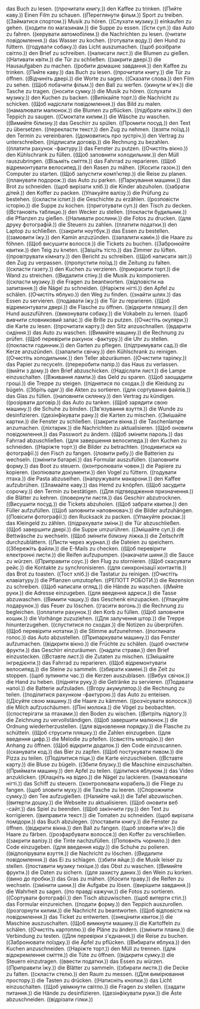 das Buch zu lesen. ((прочитати книгу.))
den Kaffee zu trinken. ((Пийте каву.))
Einen Film zu schauen. ((Переглянути фільм.))
Sport zu treiben. ((Займатися спортом.))
Musik zu hören. ((Слухати музику.))
einkaufen zu gehen. ((ходити по магазинам.))
die Suppe zu essen. ((їсти суп.))
das Auto zu fahren. ((керувати автомобілем.))
die Nachrichten zu lesen. ((читати повідомлення.))
das Wasser zu kochen. ((готувати воду.))
den Hund zu füttern. ((годувати собаку.))
das Licht auszumachen. ((щоб розібрати світло.))
den Brief zu schreiben. ((написати лист.))
die Blumen zu gießen. ((Нативати квіти.))
die Tür zu schließen. ((закрити двері.))
die Hausaufgaben zu machen. ((робити домашнє завдання.))
den Kaffee zu trinken. ((Пийте каву.))
das Buch zu lesen. ((прочитати книгу.))
die Tür zu öffnen. ((Відчиніть двері.))
die Worte zu sagen. ((Сказати слова.))
den Film zu sehen. ((Щоб побачити фільм.))
den Ball zu werfen. ((кинути м'яч.))
die Tasche zu tragen. ((носити сумку.))
die Musik zu hören. ((слухати музику.))
den Kuchen zu backen. ((Випікайте торт.))
die Nachricht zu schicken. ((Щоб надіслати повідомлення.))
das Bild zu malen. ((намалювати малюнок.))
die Blumen zu pflücken. ((підібрати квіти.))
den Teppich zu saugen. ((Смоктати килим.))
die Wäsche zu waschen. ((Вимийте білизну.))
das Geschirr zu spülen. ((Промити посуд.))
den Text zu übersetzen. ((перекласти текст.))
den Zug zu nehmen. ((взяти поїзд.))
den Termin zu vereinbaren. ((домовитись про зустріч.))
den Vertrag zu unterschreiben. ((підписати договір.))
die Rechnung zu bezahlen. ((платити рахунок -фактуру.))
das Fenster zu putzen. ((Очистіть вікно.))
den Kühlschrank zu füllen. ((Щоб заповнити холодильник.))
den Müll rauszubringen. ((Візьміть сміття.))
das Fahrrad zu reparieren. ((Щоб відремонтувати велосипед.))
den Rasen zu mähen. ((Косити газон.))
den Computer zu starten. ((Щоб запустити комп’ютер.))
die Reise zu planen. ((планувати подорож.))
das Auto zu parken. ((Паркування машини.))
das Brot zu schneiden. ((щоб вирізати хліб.))
die Kinder abzuholen. ((забрати дітей.))
den Koffer zu packen. ((Упакуйте валізу.))
die Prüfung zu bestehen. ((скласти іспит.))
die Geschichte zu erzählen. ((розповісти історію.))
die Suppe zu kochen. ((приготувати суп.))
den Tisch zu decken. ((Встановіть таблицю.))
den Wecker zu stellen. ((покласти будильник.))
die Pflanzen zu gießen. ((Наливати рослини.))
die Fotos zu drucken. ((для друку фотографій.))
die Steuern zu zahlen. ((платити податки.))
den Laptop zu schließen. ((закрити ноутбук.))
das Essen zu bestellen. ((замовити їжу.))
den Kamin anzuzünden. ((запалити камін.))
die Haare zu föhnen. ((Щоб висушити волосся.))
die Tickets zu buchen. ((Забронюйте квитки.))
den Teig zu kneten. ((Звішіть тісто.))
das Zimmer zu lüften. ((провітрувати кімнату.))
den Bericht zu schreiben. ((Щоб написати звіт.))
den Zug zu verpassen. ((пропустити поїзд.))
die Zeitung zu falten. ((скласти газету.))
den Kuchen zu verzieren. ((прикрасити торт.))
die Wand zu streichen. ((Видалити стіну.))
die Musik zu komponieren. ((скласти музику.))
die Fragen zu beantworten. ((відповісти на запитання.))
die Nägel zu schneiden. ((Наріжте нігті.))
den Apfel zu schälen. ((Очистіть яблуко.))
den Weg zu finden. ((знайти шлях.))
das Essen zu servieren. ((подавати їжу.))
die Tür zu reparieren. ((Щоб відремонтувати двері.))
die Flasche zu öffnen. ((відкрити пляшку.))
den Hund auszuführen. ((виконувати собаку.))
die Vokabeln zu lernen. ((щоб вивчити словниковий запас.))
die Brille zu putzen. ((Очистіть окуляри.))
die Karte zu lesen. ((прочитати карту.))
den Sitz anzuschnallen. ((вдарити сидіння.))
das Auto zu waschen. ((Вимийте машину.))
die Rechnung zu prüfen. ((Щоб перевірити рахунок -фактуру.))
die Uhr zu stellen. ((покласти годинник.))
den Garten zu pflegen. ((підтримувати сад.))
die Kerze anzuzünden. ((запалити свічку.))
den Kühlschrank zu reinigen. ((Очистіть холодильник.))
den Teller abzuräumen. ((Очистити тарілку.))
das Papier zu recyceln. ((переробити папір.))
das Haus zu verlassen. ((вийти з дому.))
den Brief abzuschicken. ((Надіслати лист.))
die Lampe einzuschalten. ((Вживання лампи.))
das Geld zu sparen. ((Щоб заощадити гроші.))
die Treppe zu steigen. ((піднятися по сходах.))
die Kleidung zu bügeln. ((Збріть одяг.))
die Akten zu sortieren. ((для сортування файлів.))
das Glas zu füllen. ((наповнити склянку.))
den Vertrag zu kündigen. ((розірвати договір.))
das Auto zu tanken. ((Щоб зарядити свою машину.))
die Schuhe zu binden. ((Зв'язування взуття.))
die Wunde zu desinfizieren. ((дезінфікувати рану.))
die Karten zu mischen. ((Змішайте картки.))
die Fenster zu schließen. ((закрити вікна.))
die Taschenlampe anzumachen. ((ліхтарик.))
die Nachrichten zu aktualisieren. ((Щоб оновити повідомлення.))
das Passwort zu ändern. ((Щоб змінити пароль.))
das Fahrrad abzuschließen. ((для завершення велосипеда.))
den Kuchen zu schneiden. ((Наріжте торт.))
die Bilder zu betrachten. ((подивитися на фотографії.))
den Fisch zu fangen. ((ловити рибу.))
die Batterien zu wechseln. ((змінити батареї.))
das Formular auszufüllen. ((заповнити форму.))
das Boot zu steuern. ((контролювати човен.))
die Papiere zu kopieren. ((копіювати документи.))
den Vogel zu füttern. ((годувати птаха.))
die Pasta abzuseihen. ((напружувати макарони.))
den Kaffee aufzubrühen. ((Зламайте каву.))
das Hemd zu knöpfen. ((Щоб засудити сорочку.))
den Termin zu bestätigen. ((Для підтвердження призначення.))
die Blätter zu kehren. ((повернути листя.))
das Geschirr abzutrocknen. ((Висушити посуд.))
die Tickets abzuholen. ((Щоб забрати квитки.))
den Füller aufzufüllen. ((Щоб заповнити наповнювач.))
die Bilder aufzuhängen. ((Повісити фотографії.))
den Rucksack zu packen. ((Упакуйте рюкзак.))
das Kleingeld zu zählen. ((підрахувати зміни.))
die Tür abzuschließen. ((Щоб завершити двері.))
die Suppe umzurühren. ((Змішайте суп.))
die Bettwäsche zu wechseln. ((Щоб змінити білизну ліжка.))
die Zeitschrift durchzublättern. ((Листи через журнал.))
die Dateien zu speichern. ((Збережіть файли.))
die E-Mails zu checken. ((Щоб перевірити електронні листи.))
die Reifen aufzupumpen. ((накачати шини.))
die Sauce zu würzen. ((Приправити соус.))
den Flug zu stornieren. ((Щоб скасувати рейс.))
die Kontakte zu synchronisieren. ((для синхронізації контактів.))
das Brot zu toasten. ((Тост хліб.))
die Tastatur zu reinigen. ((Очистіть клавіатуру.))
die Pflanzen umzutopfen. ((РЕПОТТ РОБОТИ.))
die Rezension zu schreiben. ((Щоб написати огляд.))
die Hände zu waschen. ((Мийте руки.))
die Adresse einzugeben. ((для введення адреси.))
die Tasse abzuwaschen. ((Вимити чашку.))
das Geschenk einzupacken. ((Упакуйте подарунок.))
das Feuer zu löschen. ((гасити вогонь.))
die Rechnung zu begleichen. ((оплатити рахунок.))
den Korb zu füllen. ((Щоб заповнити кошик.))
die Vorhänge zuzuziehen. ((Для залучення штор.))
die Treppe hinunterzugehen. ((спуститися по сходах.))
die Notizen zu überprüfen. ((Щоб перевірити нотатки.))
die Stimme aufzunehmen. ((поглинати голос.))
das Auto abzustellen. ((Припаркувати машину.))
das Fenster aufzumachen. ((відкрити вікно.))
die Früchte zu schälen. ((щоб очистити фрукти.))
das Geschirr einzuräumen. ((надати страви.))
den Brief einzustecken. ((Вставте лист.))
die Zutaten zu mischen. ((Змішайте інгредієнти.))
das Fahrrad zu reparieren. ((Щоб відремонтувати велосипед.))
die Steine zu sammeln. ((збирати камені.))
die Zeit zu stoppen. ((щоб зупинити час.))
die Kerzen auszublasen. ((Вибух свічок.))
die Hand zu heben. ((підняти руку.))
die Getränke zu servieren. ((Подавати напої.))
die Batterie aufzuladen. ((Вгору акумулятор.))
die Rechnung zu teilen. ((поділитися рахунком -фактурою.))
das Auto zu enteisen. ((Дісуйте свою машину.))
die Haare zu kämmen. ((розчісувати волосся.))
die Milch aufzuschäumen. ((Піні молока.))
die Vögel zu beobachten. ((спостерігати за птахами.))
den Boden zu wischen. ((Витріть підлогу.))
die Zeichnung zu vervollständigen. ((Щоб завершити малюнок.))
die Ordnung wiederherzustellen. ((для відновлення порядку.))
die Flasche zu schütteln. ((Щоб струсити пляшку.))
die Zahlen einzugeben. ((для введення цифр.))
die Melodie zu pfeifen. ((свистіть мелодію.))
den Anhang zu öffnen. ((Щоб відкрити додаток.))
den Code einzuscannen. ((сканувати код.))
das Bier zu zapfen. ((Щоб постукувати пивом.))
die Pizza zu teilen. ((Поділитися піци.))
die Karte einzuschieben. ((Вставте карту.))
die Bluse zu bügeln. ((Збити блузку.))
die Maschine einzuschalten. ((Приймати машину.))
den Apfel zu teilen. ((ділитися яблуком.))
das Video anzuklicken. ((Клацніть на відео.))
die Nägel zu lackieren. ((намалювати нігті.))
das Schiff zu steuern. ((контролювати корабель.))
die Fliege zu fangen. ((щоб зловити муху.))
die Tasche zu leeren. ((Спорожнити сумку.))
den Tee aufzugießen. ((Налийте чай.))
die Tafel abzuwischen. ((витерти дошку.))
die Webseite zu aktualisieren. ((Щоб оновити веб -сайт.))
das Spiel zu beenden. ((Щоб закінчити гру.))
den Text zu korrigieren. ((виправити текст.))
die Tomaten zu schneiden. ((щоб вирізати помідори.))
das Buch abzulegen. ((поставити книгу.))
die Fenster zu öffnen. ((відкрити вікна.))
den Ball zu fangen. ((щоб зловити м'яч.))
die Haare zu färben. ((розфарбувати волосся.))
den Koffer zu verschließen. ((закрити валізу.))
die Tinte nachzufüllen. ((Поповніть чорнило.))
den Code einzugeben. ((для введення коду.))
die Schuhe zu polieren. ((відполірувати взуття.))
die Nachricht zu löschen. ((Видалити повідомлення.))
das Ei zu schlagen. ((збити яйце.))
die Musik leiser zu stellen. ((поставити музику тихіше.))
das Obst zu waschen. ((Вимийте фрукти.))
die Daten zu sichern. ((для захисту даних.))
den Wein zu korken. ((вино до пробки.))
das Gras zu mähen. ((Косити траву.))
die Reifen zu wechseln. ((змінити шини.))
die Aufgabe zu lösen. ((вирішити завдання.))
die Wahrheit zu sagen. ((по правді кажучи.))
die Fotos zu sortieren. ((Сортувати фотографії.))
den Tisch abzuwischen. ((щоб витерти стіл.))
das Formular einzureichen. ((подати форму.))
den Teppich auszurollen. ((розгорнути килим.))
die Nachricht zu beantworten. ((Щоб відповісти на повідомлення.))
das Ticket zu entwerten. ((знецінити квиток.))
die Maschine auszuschalten. ((Щоб вимкнути машину.))
die Kartoffeln zu schälen. ((Очистіть картоплю.))
die Pläne zu ändern. ((змінити плани.))
die Verbindung zu testen. ((Для перевірки з'єднання.))
die Reise zu buchen. ((Забронювати поїздку.))
die Äpfel zu pflücken. ((Вибирати яблука.))
den Kuchen anzuschneiden. ((Наріжте торт.))
den Müll zu trennen. ((для відокремлення сміття.))
die Tüte zu öffnen. ((відкрити сумку.))
die Steuern einzutragen. ((ввести податки.))
das Essen zu würzen. ((Приправити їжу.))
die Blätter zu sammeln. ((збирати листя.))
die Decke zu falten. ((скласти стелю.))
den Raum zu messen. ((Для вимірювання простору.))
die Tasten zu drücken. ((Натисніть кнопки.))
das Licht einzuschalten. ((Щоб увімкнути світло.))
die Fragen zu stellen. ((задати питання.))
die Hände zu desinfizieren. ((дезінфікувати руки.))
die Äste abzuschneiden. ((відрізати гілки.))
